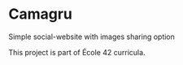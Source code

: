 # Camagru
Simple social-website with images sharing option

This project is part of École 42 curricula. 
